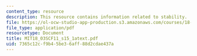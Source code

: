 ```yaml
---
content_type: resource
description: This resource contains information related to stability.
file: https://ol-ocw-studio-app-production.s3.amazonaws.com/courses/18-03sc-differential-equations-fall-2011/7365c12cf9b45be36aff88d2cdae437a_MIT18_03SCF11_s15_1atext.pdf
file_type: application/pdf
resourcetype: Document
title: MIT18_03SCF11_s15_1atext.pdf
uid: 7365c12c-f9b4-5be3-6aff-88d2cdae437a
---
```


